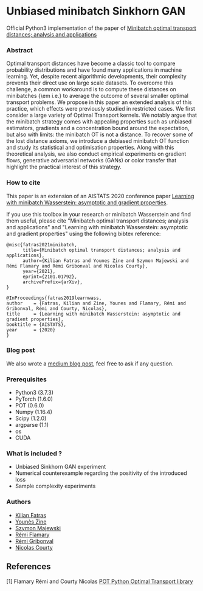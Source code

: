 # Unbiased minibatch Sinkhorn GAN
Official Python3 implementation of the paper of [Minibatch optimal transport distances; analysis and applications](https://arxiv.org/pdf/2101.01792.pdf)

### Abstract
Optimal transport distances have become a classic tool to compare probability distributions and have found many applications in machine learning.
Yet, despite recent algorithmic developments, their complexity prevents their direct use on large scale datasets. To overcome this challenge, a common workaround is to compute these distances on minibatches {\em i.e.} to average the outcome of several smaller optimal transport problems. We propose in this paper an extended analysis of this practice, which effects were previously studied in restricted cases. We first consider a large variety of Optimal Transport kernels. We notably argue that the minibatch strategy comes with appealing properties such as unbiased estimators, gradients and a concentration bound around the expectation, but also with limits: the minibatch OT is not a distance. To recover some of the lost distance axioms, we introduce a debiased minibatch OT function and study its statistical and optimisation properties. Along with this theoretical analysis, we also conduct empirical experiments on gradient flows, generative adversarial networks (GANs) or color transfer that highlight the practical interest of this strategy.

### How to cite
This paper is an extension of an AISTATS 2020 conference paper [Learning with minibatch Wasserstein: asymptotic and gradient properties](https://arxiv.org/abs/1910.04091).

If you use this toolbox in your research or minibatch Wasserstein and find them useful, please cite "Minibatch optimal transport distances; analysis and applications" and "Learning with minibatch Wasserstein: asymptotic and gradient properties" using the following bibtex reference:

```
@misc{fatras2021minibatch,
      title={Minibatch optimal transport distances; analysis and applications}, 
      author={Kilian Fatras and Younes Zine and Szymon Majewski and Rémi Flamary and Rémi Gribonval and Nicolas Courty},
      year={2021},
      eprint={2101.01792},
      archivePrefix={arXiv},
}
```

```
@InProceedings{fatras2019learnwass,
author    = {Fatras, Kilian and Zine, Younes and Flamary, Rémi and Gribonval, Rémi and Courty, Nicolas},
title     = {Learning with minibatch Wasserstein: asymptotic and gradient properties},
booktitle = {AISTATS},
year      = {2020}
}
```

### Blog post

We also wrote a [medium blog post](https://medium.com/p/learning-with-minibatch-wasserstein-d87dcf52efb5?source=email-d0d7857135bb--writer.postDistributed&sk=4c30efd3442780edf7ca140080557476), feel free to ask if any question.

### Prerequisites

* Python3 (3.7.3)
* PyTorch (1.6.0)
* POT (0.6.0)
* Numpy (1.16.4)
* Scipy (1.2.0)
* argparse (1.1)
* os
* CUDA


### What is included ?

* Unbiased Sinkhorn GAN experiment
* Numerical counterexample regarding the positivity of the introduced loss
* Sample complexity experiments


### Authors

* [Kilian Fatras](https://kilianfatras.github.io/)
* [Younès Zine](https://www.linkedin.com/in/youn%C3%A8s-zine-7abb68149/?originalSubdomain=fr)
* [Szymon Majewski](https://scholar.google.com/citations?user=xxTq-sYAAAAJ&hl=pl)
* [Rémi Flamary](http://remi.flamary.com/)
* [Rémi Gribonval](http://people.irisa.fr/Remi.Gribonval/)
* [Nicolas Courty](https://github.com/ncourty)


## References

[1] Flamary Rémi and Courty Nicolas [POT Python Optimal Transport library](https://github.com/rflamary/POT)
